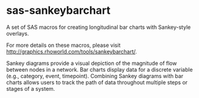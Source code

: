 # sas-sankeybarchart
A set of SAS macros for creating longitudinal bar charts with Sankey-style overlays. 

For more details on these macros, please visit http://graphics.rhoworld.com/tools/sankeybarchart/. 

Sankey diagrams provide a visual depiction of the magnitude of flow between nodes in a network. Bar charts display data for a discrete variable (e.g., category, event, timepoint). Combining Sankey diagrams with bar charts allows users to track the path of data throughout multiple steps or stages of a system. 

